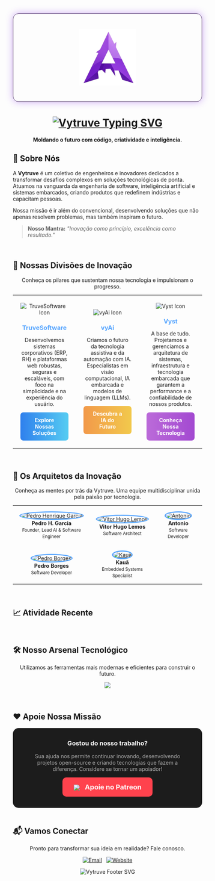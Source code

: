 <!-- 
================================================================================================================================================================
                                                             BEM-VINDO AO ECOSSISTEMA VYTRUVE
================================================================================================================================================================
-->
<!-- Bloco da Logo com Fundo Animado -->
<div align="center" style="
  background-image: url('https://i.pinimg.com/originals/8a/34/84/8a34844799e4a7c145b3450a4e20a1d2.gif'); 
  background-size: cover; 
  background-position: center; 
  border-radius: 15px; 
  padding: 40px 20px; 
  max-width: 900px; 
  margin-left: auto; 
  margin-right: auto;
  border: 1px solid #4a2d66;
  box-shadow: 0 0 20px rgba(138, 52, 235, 0.4);
">
  <img src="vytruve-logo.svg" alt="Vytruve Logo" width="150"/>
</div>

<div align="center">
  <h1 align="center">
    <a href="https://git.io/typing-svg"><img src="https://readme-typing-svg.herokuapp.com?font=Fira+Code&weight=700&size=35&duration=3000&pause=1000&color=58A6FF¢er=true&vCenter=true&width=800&lines=Vytruve;Engenharia+de+Software;Intelig%C3%AAncia+Artificial;Tecnologia+Embarcada" alt="Vytruve Typing SVG"></a>
  </h1>
  <p align="center">
    <strong>Moldando o futuro com código, criatividade e inteligência.</strong>
  </p>
</div>

<!-- 
================================================================================================================================================================
                                                                      SOBRE NÓS
================================================================================================================================================================
-->
## 🔮 Sobre Nós

A **Vytruve** é um coletivo de engenheiros e inovadores dedicados a transformar desafios complexos em soluções tecnológicas de ponta. Atuamos na vanguarda da engenharia de software, inteligência artificial e sistemas embarcados, criando produtos que redefinem indústrias e capacitam pessoas.

Nossa missão é ir além do convencional, desenvolvendo soluções que não apenas resolvem problemas, mas também inspiram o futuro.

> **Nosso Mantra:** _"Inovação como princípio, excelência como resultado."_

<br>

<!-- 
================================================================================================================================================================
                                                                  NOSSAS DIVISÕES
================================================================================================================================================================
-->
## 🚀 Nossas Divisões de Inovação

<p align="center">
  Conheça os pilares que sustentam nossa tecnologia e impulsionam o progresso.
</p>

<table width="100%" align="center">
  <tr align="center">
    <!-- TruveSoftware -->
    <td width="33%" style="padding: 20px; border: none;">
      <img src="https://img.icons8.com/fluency/96/gear.png" alt="TruveSoftware Icon" width="80">
      <h3 style="color: #58A6FF; margin-bottom: 10px;">TruveSoftware</h3>
      <p style="font-size: 14px;">Desenvolvemos sistemas corporativos (ERP, RH) e plataformas web robustas, seguras e escaláveis, com foco na simplicidade e na experiência do usuário.</p>
      <a href="https://vytruve.org/truvesoftware" target="_blank" style="display: inline-block; padding: 12px 24px; border-radius: 8px; background: linear-gradient(90deg, #2f80ed, #56ccf2); text-decoration: none; color: #fff; font-weight: bold; transition: transform 0.2s;">
        Explore Nossas Soluções
      </a>
    </td>
    <!-- vyAi -->
    <td width="33%" style="padding: 20px; border: none;">
      <img src="https://img.icons8.com/external-flaticons-flat-flat-icons/96/external-bionic-eye-artificial-intelligence-flaticons-flat-flat-icons.png" alt="vyAi Icon" width="80">
      <h3 style="color: #58A6FF; margin-bottom: 10px;">vyAi</h3>
      <p style="font-size: 14px;">Criamos o futuro da tecnologia assistiva e da automação com IA. Especialistas em visão computacional, IA embarcada e modelos de linguagem (LLMs).</p>
      <a href="https://vytruve.org/vy-ai" target="_blank" style="display: inline-block; padding: 12px 24px; border-radius: 8px; background: linear-gradient(90deg, #f2994a, #f2c94c); text-decoration: none; color: #fff; font-weight: bold; transition: transform 0.2s;">
        Descubra a IA do Futuro
      </a>
    </td>
    <!-- Vyst -->
    <td width="33%" style="padding: 20px; border: none;">
      <img src="https://img.icons8.com/fluency/96/server.png" alt="Vyst Icon" width="80">
      <h3 style="color: #58A6FF; margin-bottom: 10px;">Vyst</h3>
      <p style="font-size: 14px;">A base de tudo. Projetamos e gerenciamos a arquitetura de sistemas, infraestrutura e tecnologia embarcada que garantem a performance e a confiabilidade de nossos produtos.</p>
      <a href="https://vytruve.org/vyst" target="_blank" style="display: inline-block; padding: 12px 24px; border-radius: 8px; background: linear-gradient(90deg, #bb6bd9, #a349d1); text-decoration: none; color: #fff; font-weight: bold; transition: transform 0.2s;">
        Conheça Nossa Tecnologia
      </a>
    </td>
  </tr>
</table>

<br>

<!-- 
================================================================================================================================================================
                                                                    NOSSA EQUIPE
================================================================================================================================================================
-->
## 👥 Os Arquitetos da Inovação

<p align="center">
  Conheça as mentes por trás da Vytruve. Uma equipe multidisciplinar unida pela paixão por tecnologia.
</p>

<div align="center">
  <table align="center" style="border: none; margin-left: auto; margin-right: auto;">
    <tr style="border: none;">
      <td style="padding: 15px; border: none; text-align: center;">
        <a href="https://github.com/phkaiser13">
          <img src="https://github.com/phkaiser13.png?size=120" style="border-radius: 50%; width: 120px; height: 120px; border: 3px solid #58A6FF;" alt="Pedro Henrique Garcia">
        </a>
        <br>
        <b>Pedro H. Garcia</b>
        <br>
        <small>Founder, Lead AI & Software Engineer</small>
      </td>
      <td style="padding: 15px; border: none; text-align: center;">
        <a href="https://github.com/Vitorhlem">
          <img src="https://github.com/Vitorhlem.png?size=120" style="border-radius: 50%; width: 120px; height: 120px; border: 3px solid #58A6FF;" alt="Vitor Hugo Lemos">
        </a>
        <br>
        <b>Vitor Hugo Lemos</b>
        <br>
        <small>Software Architect</small>
      </td>
      <td style="padding: 15px; border: none; text-align: center;">
        <a href="https://github.com/TobiKamui26">
          <img src="https://github.com/TobiKamui26.png?size=120" style="border-radius: 50%; width: 120px; height: 120px; border: 3px solid #58A6FF;" alt="Antonio">
        </a>
        <br>
        <b>Antonio</b>
        <br>
        <small>Software Developer</small>
      </td>
    </tr>
    <tr style="border: none;">
      <td style="padding: 15px; border: none; text-align: center;">
        <a href="https://github.com/pedroborgesdev">
          <img src="https://github.com/pedroborgesdev.png?size=120" style="border-radius: 50%; width: 120px; height: 120px; border: 3px solid #58A6FF;" alt="Pedro Borges">
        </a>
        <br>
        <b>Pedro Borges</b>
        <br>
        <small>Software Developer</small>
      </td>
      <td style="padding: 15px; border: none; text-align: center;">
        <a href="https://github.com/Kaua404">
          <img src="https://github.com/Kaua404.png?size=120" style="border-radius: 50%; width: 120px; height: 120px; border: 3px solid #58A6FF;" alt="Kauã">
        </a>
        <br>
        <b>Kauã</b>
        <br>
        <small>Embedded Systems Specialist</small>
      </td>
    </tr>
  </table>
</div>

<br>

<!--
================================================================================================================================================================
                                                                    ATIVIDADE RECENTE
================================================================================================================================================================
-->
## 📈 Atividade Recente
<!--START_SECTION:activity-->
<!-- A atividade recente da organização será inserida aqui automaticamente -->
<!--END_SECTION:activity-->

<br>

<!-- 
================================================================================================================================================================
                                                                ARSENAL TECNOLÓGICO
================================================================================================================================================================
-->
## 🛠️ Nosso Arsenal Tecnológico

<p align="center">
  Utilizamos as ferramentas mais modernas e eficientes para construir o futuro.
</p>

<p align="center">
  <a href="https://skillicons.dev">
    <img src="https://skillicons.dev/icons?i=python,pytorch,tensorflow,opencv,cpp,c,java,swift,kotlin,rust,js,react,nodejs,docker,linux,raspberrypi,arduino,git&perline=9" />
  </a>
</p>

<br>

<!-- 
================================================================================================================================================================
                                                                    APOIE NOSSA MISSÃO
================================================================================================================================================================
-->
## ❤️ Apoie Nossa Missão

<div align="center" style="background-color: #1c1c1c; padding: 30px; border-radius: 15px;">
  <h3 style="color: #FFFFFF; margin-top: 0;">Gostou do nosso trabalho?</h3>
  <p style="color: #AAAAAA;">
    Sua ajuda nos permite continuar inovando, desenvolvendo projetos open-source e criando tecnologias que fazem a diferença. Considere se tornar um apoiador!
  </p>
  <a href="https://www.patreon.com/c/VytruveOrg" target="_blank" style="display: inline-block; padding: 15px 30px; border-radius: 10px; background: #FF424D; text-decoration: none; color: #fff; font-weight: bold; font-size: 18px; transition: transform 0.2s;">
    <img src="https://img.icons8.com/color/48/patreon.png" width="24" style="vertical-align: middle; margin-right: 10px;"/>
    Apoie no Patreon
  </a>
</div>

<br>

<!-- 
================================================================================================================================================================
                                                                    VAMOS CONECTAR
================================================================================================================================================================
-->
## 📬 Vamos Conectar

<p align="center">
  Pronto para transformar sua ideia em realidade? Fale conosco.
</p>

<p align="center">
  <a href="mailto:vytruve.contact@gmail.com"><img src="https://img.shields.io/badge/Email-D14836?style=for-the-badge&logo=gmail&logoColor=white" alt="Email"></a>
   
  <a href="https://vytruve.org"><img src="https://img.shields.io/badge/Nosso_Site-58A6FF?style=for-the-badge&logo=google-chrome&logoColor=white" alt="Website"></a>
</p>

<p align="center">
  <img src="https://readme-typing-svg.herokuapp.com?font=Fira+Code&size=22&duration=3000&pause=1000&color=FFFFFF&background=000000¢er=true&vCenter=true&width=600&lines=Vytruve+%7C+Engenharia+para+o+Amanh%C3%A3" alt="Vytruve Footer SVG">
</p>
